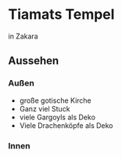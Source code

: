 # Tiamats Tempel
in Zakara

## Aussehen
### Außen
- große gotische Kirche
- Ganz viel Stuck
- viele Gargoyls als Deko
- Viele Drachenköpfe als Deko

### Innen
